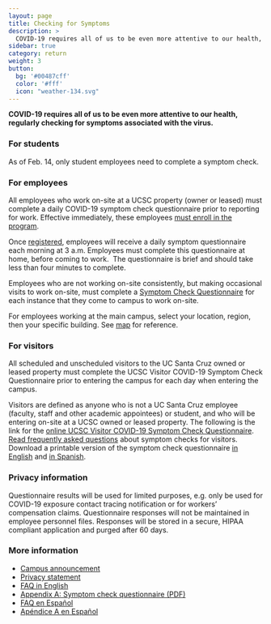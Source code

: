 ```yaml
---
layout: page
title: Checking for Symptoms
description: >
  COVID-19 requires all of us to be even more attentive to our health, regularly checking for symptoms associated with the virus.
sidebar: true
category: return
weight: 3
button:
  bg: '#00487cff'
  color: '#fff'
  icon: "weather-134.svg"
---
```



**COVID-19 requires all of us to be even more attentive to our health, regularly checking for symptoms associated with the virus.**

### For students

As of Feb. 14, only student employees need to complete a symptom check.

### For employees

All employees who work on-site at a UCSC property (owner or leased) must complete a daily COVID-19 symptom check questionnaire prior to reporting for work. Effective immediately, these employees [must enroll in the program](https://ucsantacruz.co1.qualtrics.com/jfe/form/SV_007UYZZnkIAUmkR).

Once [registered](https://ucsantacruz.co1.qualtrics.com/jfe/form/SV_007UYZZnkIAUmkR), employees will receive a daily symptom questionnaire each morning at 3 a.m. Employees must complete this questionnaire at home, before coming to work.  The questionnaire is brief and should take less than four minutes to complete.

Employees who are not working on-site consistently, but making occasional visits to work on-site, must complete a [Symptom Check Questionnaire](https://ucsantacruz.co1.qualtrics.com/jfe/form/SV_2o9mmhtmU0iqhYa) for each instance that they come to campus to work on-site.

For employees working at the main campus, select your location, region, then your specific building. See [map](https://ucsc.maps.arcgis.com/apps/View/index.html?appid=519c606a04f04957be9d8f14af8a735e) for reference.

### For visitors

All scheduled and unscheduled visitors to the UC Santa Cruz owned or leased property must complete the UCSC Visitor COVID-19 Symptom Check Questionnaire prior to entering the campus for each day when entering the campus.

Visitors are defined as anyone who is not a UC Santa Cruz employee (faculty, staff and other academic appointees) or student, and who will be entering on-site at a UCSC owned or leased property.  The following is the link for the [online UCSC Visitor COVID-19 Symptom Check Questionnaire](https://ucsantacruz.co1.qualtrics.com/jfe/form/SV_82077YpQKnCluT4). [Read frequently asked questions](https://recovery.ucsc.edu/assets/images/UCSC-Visitor-COVID-Symptom-Check-FAQ.pdf) about symptom checks for visitors. Download a printable version of the symptom check questionnaire [in English](https://recovery.ucsc.edu/assets/images/visitor-symptom-check.pdf) and [in Spanish](https://recovery.ucsc.edu/assets/images/visitor-symptom-check-spanish.pdf).

### Privacy information

Questionnaire results will be used for limited purposes, e.g. only be used for COVID-19 exposure contact tracing notification or for workers’ compensation claims. Questionnaire responses will not be maintained in employee personnel files. Responses will be stored in a secure, HIPAA compliant application and purged after 60 days.

### More information

* [Campus announcement](https://news.ucsc.edu/2020/06/on-site-employees-required-to-participate-in-covid-19-daily-symptom-check.html)
* [Privacy statement](https://www.ucsc.edu/coronavirus/symptom-check-privacy-policy.html)
* [FAQ in English](https://www.ucsc.edu/coronavirus/symptom-check-faq.html)
* [Appendix A: Symptom check questionnaire (PDF)](https://www.ucsc.edu/coronavirus/assets/new-empoyee-survey.pdf)
* [FAQ en Español](https://www.ucsc.edu/coronavirus/symptom-check-faq-esp.html)
* [Apéndice A en Español](https://www.ucsc.edu/coronavirus/assets/new-empoyee-survey-spanish.pdf)
